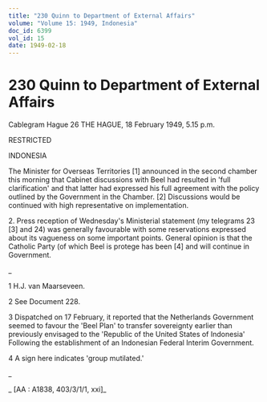 ```yaml
---
title: "230 Quinn to Department of External Affairs"
volume: "Volume 15: 1949, Indonesia"
doc_id: 6399
vol_id: 15
date: 1949-02-18
---
```


# 230 Quinn to Department of External Affairs

Cablegram Hague 26 THE HAGUE, 18 February 1949, 5.15 p.m.

RESTRICTED

INDONESIA

The Minister for Overseas Territories [1] announced in the second chamber this morning that Cabinet discussions with Beel had resulted in 'full clarification' and that latter had expressed his full agreement with the policy outlined by the Government in the Chamber. [2] Discussions would be continued with high representative on implementation.

2\. Press reception of Wednesday's Ministerial statement (my telegrams 23 [3] and 24) was generally favourable with some reservations expressed about its vagueness on some important points. General opinion is that the Catholic Party (of which Beel is protege has been [4] and will continue in Government.

_

1 H.J. van Maarseveen.

2 See Document 228.

3 Dispatched on 17 February, it reported that the Netherlands Government seemed to favour the 'Beel Plan' to transfer sovereignty earlier than previously envisaged to the 'Republic of the United States of Indonesia' Following the establishment of an Indonesian Federal Interim Government.

4 A sign here indicates 'group mutilated.'

_

_ [AA : A1838, 403/3/1/1, xxi]_

